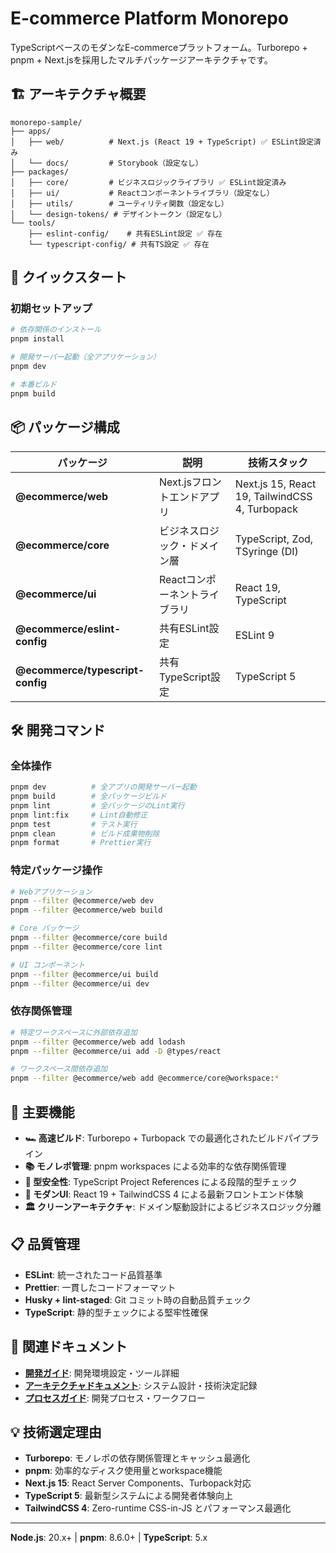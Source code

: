 # E-commerce Platform Monorepo

TypeScriptベースのモダンなE-commerceプラットフォーム。Turborepo + pnpm + Next.jsを採用したマルチパッケージアーキテクチャです。

## 🏗️ アーキテクチャ概要

```
monorepo-sample/
├── apps/
│   ├── web/          # Next.js (React 19 + TypeScript) ✅ ESLint設定済み
│   └── docs/         # Storybook（設定なし）
├── packages/
│   ├── core/         # ビジネスロジックライブラリ ✅ ESLint設定済み
│   ├── ui/           # Reactコンポーネントライブラリ（設定なし）
│   ├── utils/        # ユーティリティ関数（設定なし）
│   └── design-tokens/ # デザイントークン（設定なし）
└── tools/
    ├── eslint-config/    # 共有ESLint設定 ✅ 存在
    └── typescript-config/ # 共有TS設定 ✅ 存在
```

## 🚀 クイックスタート

### 初期セットアップ

```bash
# 依存関係のインストール
pnpm install

# 開発サーバー起動（全アプリケーション）
pnpm dev

# 本番ビルド
pnpm build
```

## 📦 パッケージ構成

| パッケージ                       | 説明                          | 技術スタック                                   |
| -------------------------------- | ----------------------------- | ---------------------------------------------- |
| **@ecommerce/web**               | Next.jsフロントエンドアプリ   | Next.js 15, React 19, TailwindCSS 4, Turbopack |
| **@ecommerce/core**              | ビジネスロジック・ドメイン層  | TypeScript, Zod, TSyringe (DI)                 |
| **@ecommerce/ui**                | Reactコンポーネントライブラリ | React 19, TypeScript                           |
| **@ecommerce/eslint-config**     | 共有ESLint設定                | ESLint 9                                       |
| **@ecommerce/typescript-config** | 共有TypeScript設定            | TypeScript 5                                   |

## 🛠️ 開発コマンド

### 全体操作

```bash
pnpm dev          # 全アプリの開発サーバー起動
pnpm build        # 全パッケージビルド
pnpm lint         # 全パッケージのLint実行
pnpm lint:fix     # Lint自動修正
pnpm test         # テスト実行
pnpm clean        # ビルド成果物削除
pnpm format       # Prettier実行
```

### 特定パッケージ操作

```bash
# Webアプリケーション
pnpm --filter @ecommerce/web dev
pnpm --filter @ecommerce/web build

# Core パッケージ
pnpm --filter @ecommerce/core build
pnpm --filter @ecommerce/core lint

# UI コンポーネント
pnpm --filter @ecommerce/ui build
pnpm --filter @ecommerce/ui dev
```

### 依存関係管理

```bash
# 特定ワークスペースに外部依存追加
pnpm --filter @ecommerce/web add lodash
pnpm --filter @ecommerce/ui add -D @types/react

# ワークスペース間依存追加
pnpm --filter @ecommerce/web add @ecommerce/core@workspace:*
```

## 🎯 主要機能

- **🏎️ 高速ビルド**: Turborepo + Turbopack での最適化されたビルドパイプライン
- **📚 モノレポ管理**: pnpm workspaces による効率的な依存関係管理
- **🔧 型安全性**: TypeScript Project References による段階的型チェック
- **🎨 モダンUI**: React 19 + TailwindCSS 4 による最新フロントエンド体験
- **🏛️ クリーンアーキテクチャ**: ドメイン駆動設計によるビジネスロジック分離

## 📋 品質管理

- **ESLint**: 統一されたコード品質基準
- **Prettier**: 一貫したコードフォーマット
- **Husky + lint-staged**: Git コミット時の自動品質チェック
- **TypeScript**: 静的型チェックによる堅牢性確保

## 🔗 関連ドキュメント

- **[開発ガイド](./docs/development/README.md)**: 開発環境設定・ツール詳細
- **[アーキテクチャドキュメント](./docs/architecture/README.md)**: システム設計・技術決定記録
- **[プロセスガイド](./docs/processes/README.md)**: 開発プロセス・ワークフロー

## 💡 技術選定理由

- **Turborepo**: モノレポの依存関係管理とキャッシュ最適化
- **pnpm**: 効率的なディスク使用量とworkspace機能
- **Next.js 15**: React Server Components、Turbopack対応
- **TypeScript 5**: 最新型システムによる開発者体験向上
- **TailwindCSS 4**: Zero-runtime CSS-in-JS とパフォーマンス最適化

---

**Node.js**: 20.x+ | **pnpm**: 8.6.0+ | **TypeScript**: 5.x
